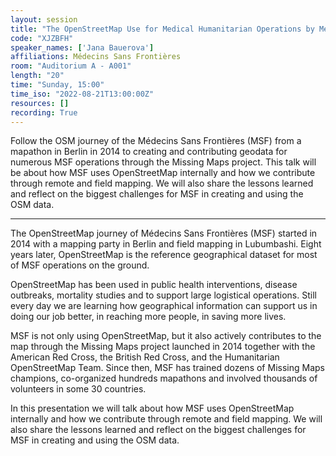 ```yaml
---
layout: session
title: "The OpenStreetMap Use for Medical Humanitarian Operations by Médecins Sans Frontières"
code: "XJZBFH"
speaker_names: ['Jana Bauerova']
affiliations: Médecins Sans Frontières
room: "Auditorium A - A001"
length: "20"
time: "Sunday, 15:00"
time_iso: "2022-08-21T13:00:00Z"
resources: []
recording: True
---
```


Follow the OSM journey of the Médecins Sans Frontières (MSF) from a mapathon in Berlin in 2014 to creating and contributing geodata for numerous MSF operations through the Missing Maps project. This talk will be about how MSF uses OpenStreetMap internally and how we contribute through remote and field mapping. We will also share the lessons learned and reflect on the biggest challenges for MSF in creating and using the OSM data.

<hr>

The OpenStreetMap journey of Médecins Sans Frontières (MSF) started in 2014 with a mapping party in Berlin and field mapping in Lubumbashi. Eight years later, OpenStreetMap is the reference geographical dataset for most of MSF operations on the ground.

OpenStreetMap has been used in public health interventions, disease outbreaks, mortality studies and to support large logistical operations. Still every day we are learning how geographical information can support us in doing our job better, in reaching more people, in saving more lives. 

MSF is not only using OpenStreetMap, but it also actively contributes to the map through the Missing Maps project launched in 2014 together with the American Red Cross, the British Red Cross, and the Humanitarian OpenStreetMap Team. Since then, MSF has trained dozens of Missing Maps champions, co-organized hundreds mapathons and involved thousands of volunteers in some 30 countries.

In this presentation we will talk about how MSF uses OpenStreetMap internally and how we contribute through remote and field mapping. We will also share the lessons learned and reflect on the biggest challenges for MSF in creating and using the OSM data.

